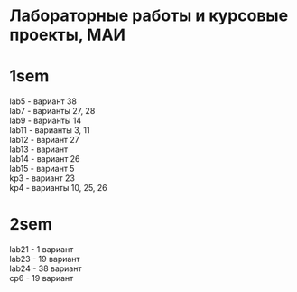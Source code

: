 # Лабораторные работы и курсовые проекты, МАИ

# 1sem  
lab5 - вариант 38    
lab7 - варианты 27, 28    
lab9 - варианты 14  
lab11 - варианты 3, 11  
lab12 - вариант 27  
lab13 - вариант  
lab14 - вариант 26  
lab15 - вариант 5   
kp3 - вариант 23  
kp4 - варианты 10, 25, 26  

# 2sem
lab21 - 1  вариант  
lab23 - 19 вариант  
lab24 - 38 вариант  
cp6 - 19 вариант  

